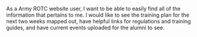 As a Army ROTC website user, I want to be able to easily find all of the information that pertains to me. I would like to see the training plan for the next two weeks mapped out, have helpful links for regulations and training guides, and have current events uploaded for the alumni to see.
